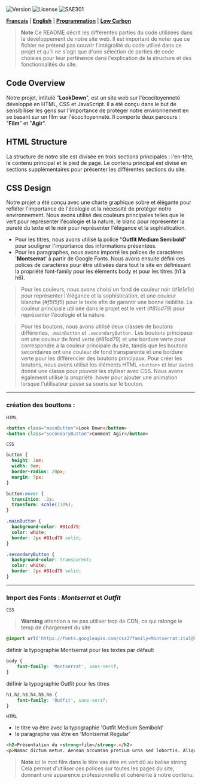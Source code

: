 ![Version](https://img.shields.io/badge/version-1.0.1-green.svg) 
![License](https://img.shields.io/badge/license-MIT-green.svg) 
![SAE301](https://img.shields.io/github/repo-size/M-U-C-K-A/SAE301)

[**Francais**](https://github.com/M-U-C-K-A/SAE301/blob/main/README.md) |
[**English**](https://github.com/M-U-C-K-A/SAE301/blob/main/README.en.md) |
[**Programmation**](https://github.com/M-U-C-K-A/SAE301/blob/main/DEV.md) |
[**Low Carbon**](https://github.com/M-U-C-K-A/SAE301/blob/main/Carbon.md)


> **Note** Ce README décrit les différentes parties du code utilisées dans le développement de notre site web. Il est important de noter que ce fichier ne prétend pas couvrir l'intégralité du code utilisé dans ce projet et qu'il ne s'agit que d'une sélection de parties de code choisies pour leur pertinence dans l'explication de la structure et des fonctionnalités du site.

## Code Overview
Notre projet, intitulé "**LookDown**", est un site web sur l'écocitoyenneté développé en HTML, CSS et JavaScript. Il a été conçu dans le but de sensibiliser les gens sur l'importance de protéger notre environnement en se basant sur un film sur l'écocitoyenneté. Il comporte deux parcours : "**Film**" et "**Agir**".

## HTML Structure
La structure de notre site est divisée en trois sections principales : l'en-tête, le contenu principal et le pied de page. Le contenu principal est divisé en sections supplémentaires pour présenter les différentes sections du site.

## CSS Design
Notre projet a été conçu avec une charte graphique sobre et élégante pour refléter l'importance de l'écologie et la nécessité de protéger notre environnement. Nous avons utilisé des couleurs principales telles que le vert pour représenter l'écologie et la nature, le blanc pour représenter la pureté du texte et le noir pour représenter l'élégance et la sophistication.

- Pour les titres, nous avons utilisé la police "**Outfit Medium Semibold**" pour souligner l'importance des informations présentées. 
- Pour les paragraphes, nous avons importé les polices de caractères '**Montserrat**' à partir de Google Fonts. Nous avons ensuite défini ces polices de caractères pour être utilisées dans tout le site en définissant la propriété font-family pour les éléments body et pour les titres (h1 à h6).

> Pour les couleurs, nous avons choisi un fond de couleur noir (*#1e1e1e*) pour représenter l'élégance et la sophistication, et une couleur blanche (*#f5f5f5*) pour le texte afin de garantir une bonne lisibilité. La couleur principale utilisée dans le projet est le vert (*#81cd79*) pour représenter l'écologie et la nature.

> Pour les boutons, nous avons utilisé deux classes de boutons différentes, `.mainButton` et `.secondaryButton.` Les boutons principaux ont une couleur de fond verte (#81cd79) et une bordure verte pour correspondre à la couleur principale du site, tandis que les boutons secondaires ont une couleur de fond transparente et une bordure verte pour les différencier des boutons principaux.
> Pour créer les boutons, nous avons utilisé les éléments HTML ``<button>`` et leur avons donné une classe pour pouvoir les styliser avec CSS. Nous avons également utilisé la propriété :hover pour ajouter une animation lorsque l'utilisateur passe sa souris sur le bouton.
----
### création des bouttons :  
  ``HTML``
  
```html
<button class="mainButton">Look Down</button>
<button class="secondaryButton">Comment Agir</button>
  ```
  
``CSS``
  
  ```css
button {
    height: 2em;
    width: 8em;
    border-radius: 20px;
    margin: 5px;
}

button:hover {
    transition: .2s;
    transform: scale(110%);
}

.mainButton {
    background-color: #81cd79;
    color: white;
    border: 2px #81cd79 solid;
}

.secondaryButton {
    background-color: transparent;
    color: white;
    border: 2px #81cd79 solid;
}
```
----
  ### Import des Fonts : *Montserrat* et *Outfit*

``CSS``     
> **Warning**
> attention a ne pas utiliser trop de CDN, ce qui ralonge le temp de chargement du site

  ```css
@import url('https://fonts.googleapis.com/css2?family=Montserrat:ital@0;1&family=Outfit:wght@500;600&display=swap');
  ```
définir la typographie Montserrat pour les textes par défault
```css
body {
    font-family: 'Montserrat', sans-serif;
}
```
définir la typographie Outfit pour les titres
```css
h1,h2,h3,h4,h5,h6 {
    font-family: 'Outfit', sans-serif;
}
```
``HTML``
- le titre va être avec la typographie 'Outfit Medium Semibold' 
- le paragraphe vas être en 'Montserrat Regular'
```html
<h2>Présentation du <strong>film</strong>.</h2>
<p>Namac dictum metus. Aenean accumsan pretium urna sed lobortis. Aliquam maximus suscipit nisi ac fringilla.</p>
  ```
> **Note**
> ici le mot film dans le titre vas être en vert dû au balise strong
> Cela permet d'utiliser ces polices sur toutes les pages du site, donnant une apparence professionnelle et cohérente à notre contenu.
 
  
  
  
